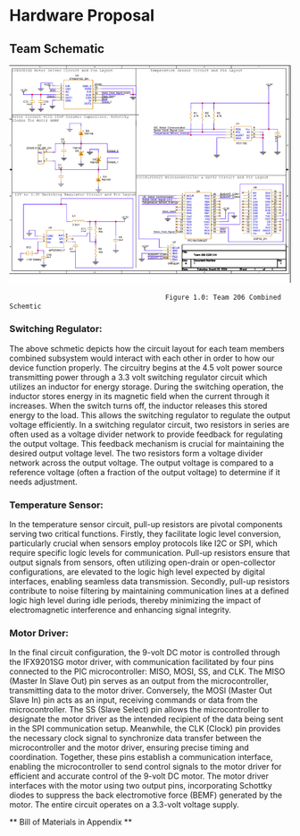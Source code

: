 # Hardware Proposal

## Team Schematic

![Team Schematic](https://github.com/EGR-314-Team-Project/Team__206.github.io/blob/main/AppendixFolder/image.png?raw=true)
                                       
                                           Figure 1.0: Team 206 Combined Schemtic

### Switching Regulator:
The above schmetic depicts how the circuit layout for each team members combined subsystem would interact with each other in order to how our device function properly. The circuitry begins at the 4.5 volt power source transmitting power through a 3.3 volt switching regulator circuit which utilizes an inductor for energy storage. During the switching operation, the inductor stores energy in its magnetic field when the current through it increases. When the switch turns off, the inductor releases this stored energy to the load. This allows the switching regulator to regulate the output voltage efficiently. In a switching regulator circuit, two resistors in series are often used as a voltage divider network to provide feedback for regulating the output voltage. This feedback mechanism is crucial for maintaining the desired output voltage level. The two resistors form a voltage divider network across the output voltage. The output voltage is compared to a reference voltage (often a fraction of the output voltage) to determine if it needs adjustment.

### Temperature Sensor:
In the temperature sensor circuit, pull-up resistors are pivotal components serving two critical functions. Firstly, they facilitate logic level conversion, particularly crucial when sensors employ protocols like I2C or SPI, which require specific logic levels for communication. Pull-up resistors ensure that output signals from sensors, often utilizing open-drain or open-collector configurations, are elevated to the logic high level expected by digital interfaces, enabling seamless data transmission. Secondly, pull-up resistors contribute to noise filtering by maintaining communication lines at a defined logic high level during idle periods, thereby minimizing the impact of electromagnetic interference and enhancing signal integrity.

### Motor Driver:
In the final circuit configuration, the 9-volt DC motor is controlled through the IFX9201SG motor driver, with communication facilitated by four pins connected to the PIC microcontroller: MISO, MOSI, SS, and CLK. The MISO (Master In Slave Out) pin serves as an output from the microcontroller, transmitting data to the motor driver. Conversely, the MOSI (Master Out Slave In) pin acts as an input, receiving commands or data from the microcontroller. The SS (Slave Select) pin allows the microcontroller to designate the motor driver as the intended recipient of the data being sent in the SPI communication setup. Meanwhile, the CLK (Clock) pin provides the necessary clock signal to synchronize data transfer between the microcontroller and the motor driver, ensuring precise timing and coordination. Together, these pins establish a communication interface, enabling the microcontroller to send control signals to the motor driver for efficient and accurate control of the 9-volt DC motor. The motor driver interfaces with the motor using two output pins, incorporating Schottky diodes to suppress the back electromotive force (BEMF) generated by the motor. The entire circuit operates on a 3.3-volt voltage supply.

** Bill of Materials in Appendix **
